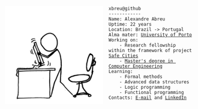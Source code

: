 <pre><code><img src="https://github.com/xbreu/xbreu/raw/main/img/xkcd.png" style="float: left; padding-right: 2ch;
background-color: inherit;height: 22em"><div>xbreu@github
------------
Name: Alexandre Abreu
Uptime: 22 years
Location: Brazil -> Portugal
Alma mater: <a href="https://sigarra.up.pt/up/en/WEB_BASE.GERA_PAGINA?p_pagina=home">University of Porto</a>
Working on:
    - Research fellowship within the framework of project <a href="https://sigarra.up.pt/feup/en/projectos_geral.ficha_projecto?p_id=74436">Safe Cities</a>
    - <a href="https://sigarra.up.pt/feup/en/cur_geral.cur_view?pv_curso_id=22862">Master's degree in Computer Engineering</a>
Learning:
    - Formal methods
    - Advanced data structures
    - Logic programming
    - Functional programming
Contacts: <a href="mailto:xbreu@hotmail.com">E-mail</a> and <a href="https://www.linkedin.com/in/xbreu/">LinkedIn</a>
</div></code></pre>
